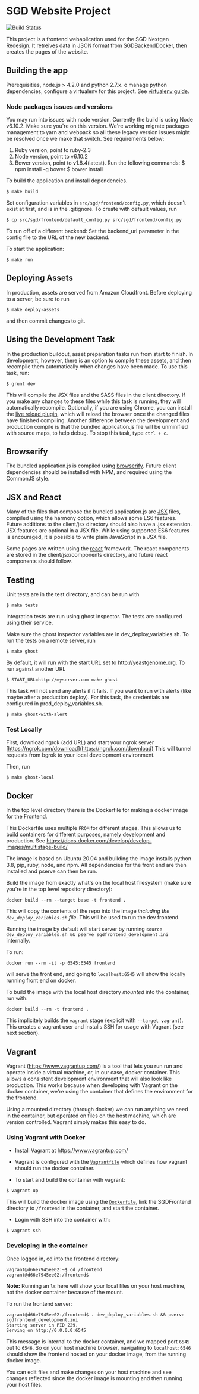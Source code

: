 # SGD Website Project

[![Build Status](https://travis-ci.org/yeastgenome/SGDFrontend.svg)](https://travis-ci.org/yeastgenome/SGDFrontend)

This project is a frontend webaplication used for the SGD Nextgen Redesign. It retreives data in JSON format from
SGDBackendDocker, then creates the pages of the website.

## Building the app

Prerequisities, node.js > 4.2.0 and python 2.7.x. o manage python dependencies, configure a virtualenv for this project. See [virtualenv guide](http://docs.python-guide.org/en/latest/dev/virtualenvs/).


### Node packages issues and versions
You may run into issues with node version. Currently the build is using Node v6.10.2. Make sure you're on this version. We're working migrate packages management to yarn and webpack so all these legacy version issues might be resolved once we make that switch. See requirements below:

1. Ruby version, point to ruby-2.3
2. Node version, point to v6.10.2
3. Bower version, point to v1.8.4(latest). Run the following commands:
        $ npm install -g bower
        $ bower install


To build the application and install dependencies.

    $ make build

Set configuration variables in `src/sgd/frontend/config.py`, which doesn't exist at first, and is in the .gitignore.  To create with default values, run

    $ cp src/sgd/frontend/default_config.py src/sgd/frontend/config.py

To run off of a different backend: Set the backend_url parameter in the config file to the URL of the new backend. 
    
To start the application:

    $ make run

## Deploying Assets

In production, assets are served from Amazon Cloudfront.  Before deploying to a server, be sure to run 

    $ make deploy-assets

and then commit changes to git.

## Using the Development Task

In the production buildout, asset preparation tasks run from start to finish.  In development, however, there is an option to compile these assets, and then recompile them automatically when changes have been made.  To use this task, run:

    $ grunt dev

This will compile the JSX files and the SASS files in the client directory.  If you make any changes to these files while this task is running, they will automatically recompile.  Optionally, if you are using Chrome, you can install the [live reload plugin](https://chrome.google.com/webstore/detail/livereload/jnihajbhpnppcggbcgedagnkighmdlei?hl=en), which will reload the browser once the changed files have finished compiling.  Another difference between the development and production compile is that the bundled application.js file will be unminified with source maps, to help debug.  To stop this task, type `ctrl + c`.

## Browserify

The bundled application.js is compiled using [browserify](http://browserify.org/).  Future client dependencies should be installed with NPM, and required using the CommonJS style.

## JSX and React

Many of the files that compose the bundled application.js are [JSX](http://jsx.github.io/) files, compiled using the harmony option, which allows some ES6 features.  Future additions to the client/jsx directory should also have a .jsx extension.  JSX features are optional in a JSX file.  While using supported ES6 features is encouraged, it is possible to write plain JavaScript in a JSX file.

Some pages are written using the [react](http://facebook.github.io/react/) framework.  The react components are stored in the client/jsx/components directory, and future react components should follow.

## Testing

Unit tests are in the test directory, and can be run with

    $ make tests

Integration tests are run using ghost inspector.  The tests are configured using their service.

Make sure the ghost inspector variables are in dev_deploy_variables.sh.  To run the tests on a remote server, run

    $ make ghost

By default, it will run with the start URL set to http://yeastgenome.org.  To run against another URL

    $ START_URL=http://myserver.com make ghost

This task will not send any alerts if it fails.  If you want to run with alerts (like maybe after a production deploy).  For this task, the credentials are configured in prod_deploy_variables.sh.

    $ make ghost-with-alert

### Test Locally

First, download ngrok (add URL) and start your ngrok server [https://ngrok.com/download](https://ngrok.com/download) This will tunnel requests from bgrok to your local development environment.

Then, run

    $ make ghost-local


## Docker

In the top level directory there is the Dockerfile for making a docker image for the Frontend.

This Dockerfile uses multiple `FROM` for different stages. This allows us to build containers for different purposes, namely development and production. See https://docs.docker.com/develop/develop-images/multistage-build/

The image is based on Ubuntu 20.04 and building the image installs python 3.8, pip, ruby, node, and npm. All dependencies for the front end are then installed and pserve can then be run.

Build the image from exactly what's on the local host filesystem (make sure you're in the top level repository directory):

```
docker build --rm --target base -t frontend .
```

This will copy the contents of the repo into the image *including the `dev_deploy_variables.sh` file*. This will be used to run the dev frontend.

Running the image by default will start server by running `source dev_deploy_variables.sh && pserve sgdfrontend_development.ini` internally.

To run:

```
docker run --rm -it -p 6545:6545 frontend
```

will serve the front end, and going to `localhost:6545` will show the locally running front end on docker.

To build the image with the local host directory *mounted* into the container, run with:

```
docker build --rm -t frontend .
```

This implicitely builds the `vagrant` stage (explicit with `--target vagrant`). This creates a vagrant user and installs SSH for usage with Vagrant (see next section).

## Vagrant

Vagrant (https://www.vagrantup.com/) is a tool that lets you run run and operate inside a virtual machine, or, in our case, docker container. This allows a consistent development environment that will also look like production. This works because when developing with Vagrant on the docker container, we're using the container that defines the environment for the frontend.

Using a mounted directory (through docker) we can run anything we need in the container, but operated on files on the host machine, which are version controlled. Vagrant simply makes this easy to do.

### Using Vagrant with Docker

* Install Vagrant at https://www.vagrantup.com/

* Vagrant is configured with the [`Vagrantfile`](Vagrantfile) which defines how vagrant should run the docker container.

* To start and build the container with vagrant:

```
$ vagrant up
```

This will build the docker image using the [`Dockerfile`](Dockerfile), link the SGDFrontend directory to `/frontend` in the container, and start the container.

* Login with SSH into the container with:

```
$ vagrant ssh
```

### Developing in the container

Once logged in, cd into the frontend directory:

```
vagrant@d66e7945ee02:~$ cd /frontend
vagrant@d66e7945ee02:/frontend$ 
```

**Note:** Running an `ls` here will show your local files on your host machine, not the docker container because of the mount.

To run the frontend server:
```
vagrant@d66e7945ee02:/frontend$ . dev_deploy_variables.sh && pserve sgdfrontend_development.ini 
Starting server in PID 229.
Serving on http://0.0.0.0:6545
```

This message is internal to the docker container, and we mapped port `6545` out to `6546`. So on your host machine browser, navigating to `localhost:6546` should show the frontend hosted on your docker image, from the running docker image.

You can edit files and make changes on your host machine and see changes reflected since the docker image is mounting and then running your host files.
